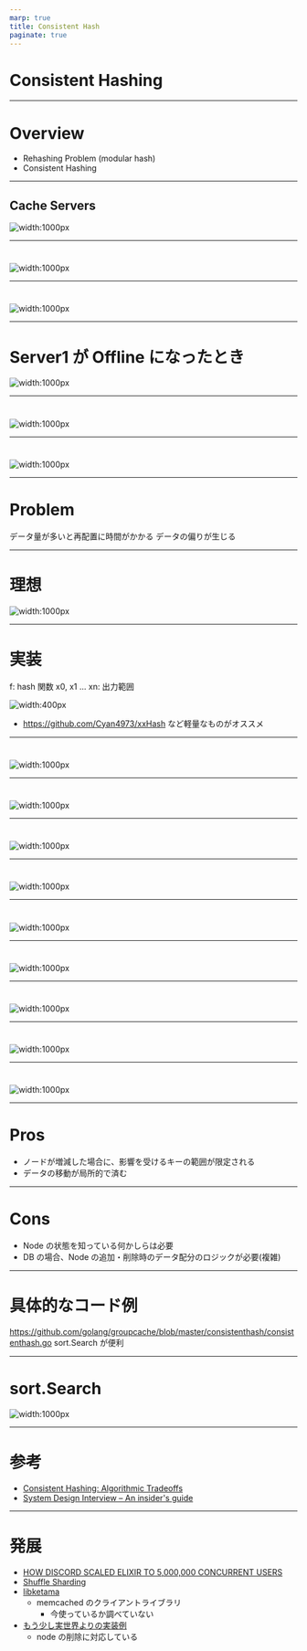```yaml
---
marp: true
title: Consistent Hash
paginate: true
---
```


# Consistent Hashing

---

# Overview

- Rehashing Problem (modular hash)
- Consistent Hashing

<!--
Consistent Hashing のことを話す前に Consistent Hashing を用いない場合の分散環境におけるデータ管理の問題を話したいと思います。
その後、課題を解決する Consistent Hashing の話に移っていきます
分散ストレージや負荷分散などで役に立っているアルゴリズム？になってます
-->


--- 

## Cache Servers

![width:1000px](./img/06.png)

<!--
複数の Cache Server に分散してデータを預けてアクセスするとします

-->

---

# 

![width:1000px](./img/01.png)

---

# 

![width:1000px](./img/02.png)

---

# Server1 が Offline になったとき

![width:1000px](./img/03.png)

---

# 

![width:1000px](./img/04.png)

---

# 

![width:1000px](./img/05.png)

<!-- -->

--- 

# Problem

データ量が多いと再配置に時間がかかる
データの偏りが生じる

<!-- 
modular hash のような従来の hash table における分散数の変化はほぼすべてのキーの置き換えが起こる
-->

---

# 理想

![width:1000px](./img/017.png)

<!-- 
できれば再配置の移動は最小限にしたい
それに近いものが実装できるのが Consistent Hashing
-->

---

# 実装

f: hash 関数
x0, x1 ... xn: 出力範囲

![width:400px](./img/07.png)

- https://github.com/Cyan4973/xxHash など軽量なものがオススメ

<!-- 
uint64 を吐き出すような hash 関数など
-->

---

# 

![width:1000px](./img/08.png)

---

# 

![width:1000px](./img/09.png)

---

# 

![width:1000px](./img/10.png)

---

# 

![width:1000px](./img/11.png)

---

# 

![width:1000px](./img/12.png)

---

# 

![width:1000px](./img/13.png)

---

# 

![width:1000px](./img/14.png)

---

# 

![width:1000px](./img/15.png)

---

# 

![width:1000px](./img/16.png)

---

# Pros

- ノードが増減した場合に、影響を受けるキーの範囲が限定される
- データの移動が局所的で済む

---

# Cons

- Node の状態を知っている何かしらは必要
- DB の場合、Node の追加・削除時のデータ配分のロジックが必要(複雑)


---

# 具体的なコード例

https://github.com/golang/groupcache/blob/master/consistenthash/consistenthash.go
sort.Search が便利

---

# sort.Search

![width:1000px](./img/018.png)

---

# 参考

- [Consistent Hashing: Algorithmic Tradeoffs](https://dgryski.medium.com/consistent-hashing-algorithmic-tradeoffs-ef6b8e2fcae8)
- [System Design Interview – An insider's guide](https://www.amazon.co.jp/System-Design-Interview-Insiders-English-ebook/dp/B08B3FWYBX/ref=sr_1_2?__mk_ja_JP=%E3%82%AB%E3%82%BF%E3%82%AB%E3%83%8A&keywords=System+Design+Interview&qid=1652182068&sr=8-2)

---

# 発展

- [HOW DISCORD SCALED ELIXIR TO 5,000,000 CONCURRENT USERS](https://discord.com/blog/how-discord-scaled-elixir-to-5-000-000-concurrent-users)
- [Shuffle Sharding](https://aws.amazon.com/jp/builders-library/workload-isolation-using-shuffle-sharding/)
- [libketama](https://www.last.fm/user/RJ/journal/2007/04/10/rz_libketama_-_a_consistent_hashing_algo_for_memcache_clients)
  - memcached のクライアントライブラリ
    - 今使っているか調べていない
- [もう少し実世界よりの実装例](https://github.com/buraksezer/consistent)
  - node の削除に対応している